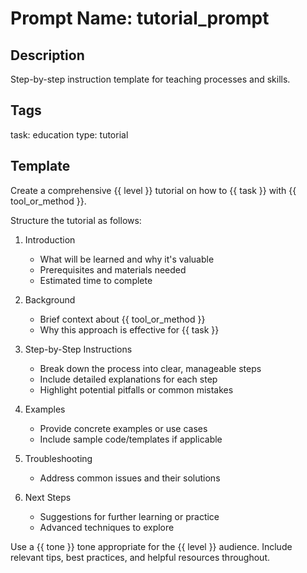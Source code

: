 # Prompt Name: tutorial_prompt

## Description
Step-by-step instruction template for teaching processes and skills.

## Tags
task: education
type: tutorial

## Template
Create a comprehensive {{ level }} tutorial on how to {{ task }} with {{ tool_or_method }}.

Structure the tutorial as follows:
1. Introduction
   - What will be learned and why it's valuable
   - Prerequisites and materials needed
   - Estimated time to complete

2. Background
   - Brief context about {{ tool_or_method }}
   - Why this approach is effective for {{ task }}

3. Step-by-Step Instructions
   - Break down the process into clear, manageable steps
   - Include detailed explanations for each step
   - Highlight potential pitfalls or common mistakes

4. Examples
   - Provide concrete examples or use cases
   - Include sample code/templates if applicable

5. Troubleshooting
   - Address common issues and their solutions

6. Next Steps
   - Suggestions for further learning or practice
   - Advanced techniques to explore

Use a {{ tone }} tone appropriate for the {{ level }} audience. Include relevant tips, best practices, and helpful resources throughout.